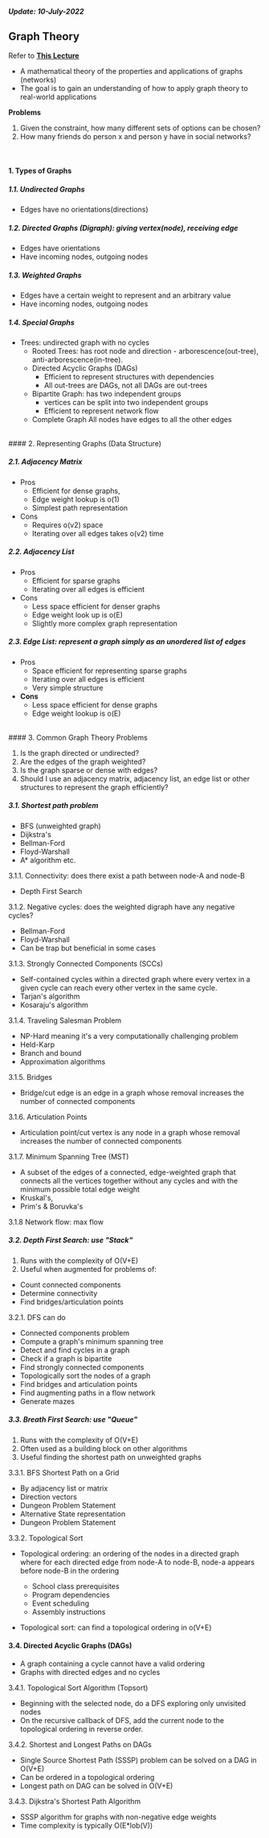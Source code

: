 ##### _Update: 10-July-2022_

## Graph Theory

Refer to **[This Lecture](https://www.youtube.com/watch?v=09_LlHjoEiY&t=132s)**

-   A mathematical theory of the properties and applications of graphs (networks)
-   The goal is to gain an understanding of how to apply graph theory to real-world applications

**Problems**

1. Given the constraint, how many different sets of options can be chosen?
2. How many friends do person x and person y have in social networks?

<br/>

#### 1. Types of Graphs

##### 1.1. Undirected Graphs

-   Edges have no orientations(directions)

##### 1.2. Directed Graphs (Digraph): giving vertex(node), receiving edge

-   Edges have orientations
-   Have incoming nodes, outgoing nodes

##### 1.3. Weighted Graphs

-   Edges have a certain weight to represent and an arbitrary value
-   Have incoming nodes, outgoing nodes

##### 1.4. Special Graphs

-   Trees: undirected graph with no cycles
    -   Rooted Trees: has root node and direction - arborescence(out-tree), anti-arborescence(in-tree).
    -   Directed Acyclic Graphs (DAGs)
        -   Efficient to represent structures with dependencies
        -   All out-trees are DAGs, not all DAGs are out-trees
    -   Bipartite Graph: has two independent groups
        -   vertices can be split into two independent groups
        -   Efficient to represent network flow
    -   Complete Graph
        All nodes have edges to all the other edges

<br/>
#### 2. Representing Graphs (Data Structure)

##### 2.1. Adjacency Matrix

-   Pros
    -   Efficient for dense graphs,
    -   Edge weight lookup is o(1)
    -   Simplest path representation
-   Cons
    -   Requires o(v2) space
    -   Iterating over all edges takes o(v2) time

##### 2.2. Adjacency List

-   Pros
    -   Efficient for sparse graphs
    -   Iterating over all edges is efficient
-   Cons
    -   Less space efficient for denser graphs
    -   Edge weight look up is o(E)
    -   Slightly more complex graph representation

##### 2.3. Edge List: represent a graph simply as an unordered list of edges

-   Pros
    -   Space efficient for representing sparse graphs
    -   Iterating over all edges is efficient
    -   Very simple structure
-   **Cons**
    -   Less space efficient for dense graphs
    -   Edge weight lookup is o(E)

<br/>
#### 3. Common Graph Theory Problems

1. Is the graph directed or undirected?
2. Are the edges of the graph weighted?
3. Is the graph sparse or dense with edges?
4. Should I use an adjacency matrix, adjacency list, an edge list or other structures to represent the graph efficiently?

##### 3.1. Shortest path problem

-   BFS (unweighted graph)
-   Dijkstra's
-   Bellman-Ford
-   Floyd-Warshall
-   A\* algorithm etc.

3.1.1. Connectivity: does there exist a path between node-A and node-B

-   Depth First Search

3.1.2. Negative cycles: does the weighted digraph have any negative cycles?

-   Bellman-Ford
-   Floyd-Warshall
-   Can be trap but beneficial in some cases

3.1.3. Strongly Connected Components (SCCs)

-   Self-contained cycles within a directed graph where every vertex in a given cycle can reach every other vertex in the same cycle.
-   Tarjan's algorithm
-   Kosaraju's algorithm

3.1.4. Traveling Salesman Problem

-   NP-Hard meaning it's a very computationally challenging problem
-   Held-Karp
-   Branch and bound
-   Approximation algorithms

3.1.5. Bridges

-   Bridge/cut edge is an edge in a graph whose removal increases the number of connected components

3.1.6. Articulation Points

-   Articulation point/cut vertex is any node in a graph whose removal increases the number of connected components

3.1.7. Minimum Spanning Tree (MST)

-   A subset of the edges of a connected, edge-weighted graph that connects all the vertices together without any cycles and with the minimum possible total edge weight
-   Kruskal's,
-   Prim's & Boruvka's

3.1.8 Network flow: max flow

##### 3.2. Depth First Search: use "Stack"

1. Runs with the complexity of O(V+E)
2. Useful when augmented for problems of:

-   Count connected components
-   Determine connectivity
-   Find bridges/articulation points

3.2.1. DFS can do

-   Connected components problem
-   Compute a graph's minimum spanning tree
-   Detect and find cycles in a graph
-   Check if a graph is bipartite
-   Find strongly connected components
-   Topologically sort the nodes of a graph
-   Find bridges and articulation points
-   Find augmenting paths in a flow network
-   Generate mazes

##### 3.3. Breath First Search: use "Queue"

1. Runs with the complexity of O(V+E)
2. Often used as a building block on other algorithms
3. Useful finding the shortest path on unweighted graphs

3.3.1. BFS Shortest Path on a Grid

-   By adjacency list or matrix
-   Direction vectors
-   Dungeon Problem Statement
-   Alternative State representation
-   Dungeon Problem Statement

3.3.2. Topological Sort

-   Topological ordering: an ordering of the nodes in a directed graph where for each directed edge from node-A to node-B, node-a appears before node-B in the ordering

    -   School class prerequisites
    -   Program dependencies
    -   Event scheduling
    -   Assembly instructions

-   Topological sort: can find a topological ordering in o(V+E)

#### 3.4. Directed Acyclic Graphs (DAGs)

-   A graph containing a cycle cannot have a valid ordering
-   Graphs with directed edges and no cycles

3.4.1. Topological Sort Algorithm (Topsort)

-   Beginning with the selected node, do a DFS exploring only unvisited nodes
-   On the recursive callback of DFS, add the current node to the topological ordering in reverse order.

3.4.2. Shortest and Longest Paths on DAGs

-   Single Source Shortest Path (SSSP) problem can be solved on a DAG in O(V+E)
-   Can be ordered in a topological ordering
-   Longest path on DAG can be solved in O(V+E)

3.4.3. Dijkstra's Shortest Path Algorithm

-   SSSP algorithm for graphs with non-negative edge weights
-   Time complexity is typically O(E\*lob(V))
